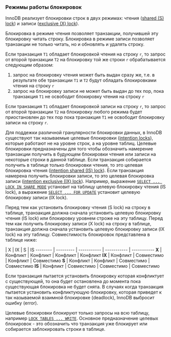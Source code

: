 ### Режимы работы блокировок

InnoDB реализует блокировки строк в двух режимах: чтения ([shared (S) lock](http://dev.mysql.com/doc/refman/5.7/en/glossary.html#glos_shared_lock)) и записи ([exclusive (X) lock](http://dev.mysql.com/doc/refman/5.7/en/glossary.html#glos_exclusive_lock)).

Блокировка в режиме чтения позволяет транзакции, получившей эту блокировку читать строку. Блокировка в режиме записи позволяет транзакции не только читать, но и обновлять и удалять строку.

Если транзакция `T1` обладает блокировкой чтения на строку `r`, то запрос от второй транзакции `T2` на блокировку той же строки `r` обрабатывается следующим образом:

1. запрос на блокировку чтения может быть выдан сразу же, т.е. в результате обе транзакции `T1` и `T2` будут обладать блокировками чтения на строку `r`
2. запрос на блокировку записи не может быть выдан до тех пор, пока транзакция `T1` не освободит блокировку чтения на строку `r`

Если транзакция `T1` обладает блокировкой записи на строку `r`, то запрос от второй транзакции `T2` на блокировку любого режима будет приостановлен до тех пор пока транзакция `T1` не освободит блокировку записи на строку `r`.

Для поддежки различной гранулярности блокировки данных, в InnoDB существуют так называемые целевые блокировки ([intention locks](http://dev.mysql.com/doc/refman/5.7/en/glossary.html#glos_intention_lock)), которые работают не на уровне строк, а на уровне таблиц. Целевые блокировки предназначены для того чтобы обозначить намерение транзакции получить в будующем блокировки чтения или записи на некоторые строки в данной таблице. Если транзакция собирается получить в таблице только блокировки чтения, то это целевая блокировка чтения ([intention shared (IS) lock](http://dev.mysql.com/doc/refman/5.7/en/glossary.html#glos_intention_shared_lock)). Если транзакция намерена получить блокировки записи, то это целевая блокировка записи ([intention exclusive (IX) lock](http://dev.mysql.com/doc/refman/5.7/en/glossary.html#glos_intention_exclusive_lock)). Например, выражение [`SELECT ... LOCK IN SHARE MODE`](http://dev.mysql.com/doc/refman/5.7/en/select.html) установит на таблицу целевую блокировку чтения (IS lock), а выражение [`SELECT ... FOR UPDATE`](http://dev.mysql.com/doc/refman/5.7/en/select.html) установит целевую блокировку записи (IX lock).

Перед тем как установить блокировку чтения (S lock) на строку в таблице, транзакция должна сначала установить целевую блокировку чтения (IS lock)  или блокировку уровнем строже на эту таблицу. Перед тем как получить блокировку записи (X lock) на строку в таблице, транзакция должна сначала установить целевую блокировку записи (IX lock) на эту таблицу. Совместимость блокировок представлена в таблице ниже:

 | X | IX | S | IS
-------- | --------- | ----------- | ----------- | -----------
  **X**  | Конфликт  | Конфликт    | Конфликт    | Конфликт
 **IX**  | Конфликт  | Совместимо  | Конфликт    | Совместимо
  **S**  | Конфликт  | Конфликт    | Совместимо  | Совместимо
 **IS**  | Конфликт  | Совместимо  | Совместимо  | Совместимо

Если транзакция пытается установить блокировку которая конфликтует с существующей, то она будет остановлена до момента пока существующая блокировка не будет снята. В случаях когда транзакция пытается установить конфликтующую блокировку, которая приведет к так называемой взаимной блокировке (deadlock), InnoDB выбросит ошибку (error).

Целевые блокировки блокируют только запросы на всю таблицу, например [`LOCK TABLES ... WRITE`](http://dev.mysql.com/doc/refman/5.7/en/lock-tables.html). Основное предназначение целевых блокировок - это обозначить что транзакция уже блокирует или собирается заблокировать строки в таблице.

